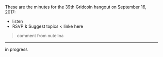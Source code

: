 These are the minutes for the 39th Gridcoin hangout on September 16, 2017:
* listen
* RSVP & Suggest topics < linke here

> comment from nutelina


***

in progress
